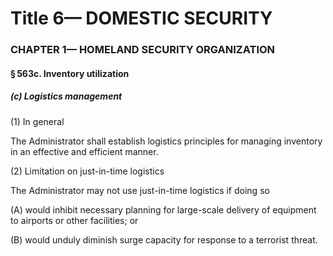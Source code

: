 
# Title 6— DOMESTIC SECURITY
### CHAPTER 1— HOMELAND SECURITY ORGANIZATION
#### § 563c. Inventory utilization
##### (c) Logistics management

(1) In general

The Administrator shall establish logistics principles for managing inventory in an effective and efficient manner.

(2) Limitation on just-in-time logistics

The Administrator may not use just-in-time logistics if doing so

(A) would inhibit necessary planning for large-scale delivery of equipment to airports or other facilities; or

(B) would unduly diminish surge capacity for response to a terrorist threat.
